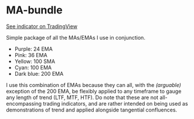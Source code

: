 # MA-bundle

[See indicator on TradingView](https://www.tradingview.com/script/Er3XulaU-MA-Bundle/)

Simple package of all the MAs/EMAs I use in conjunction.

- Purple: 24 EMA
- Pink: 36 EMA
- Yellow: 100 SMA
- Cyan: 100 EMA
- Dark blue: 200 EMA

I use this combination of EMAs because they can all, with the _(arguable)_ exception of the 200 EMA, be flexibly applied to any timeframe to gauge any length of trend (LTF, MTF, HTF). Do note that these are not all-encompassing trading indicators, and are rather intended on being used as demonstrations of trend and applied alongside tangential confluences.
